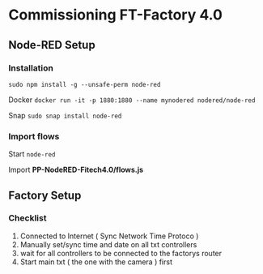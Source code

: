 # Commissioning FT-Factory 4.0

## Node-RED Setup 
### Installation 
`sudo npm install -g --unsafe-perm node-red`

Docker `docker run -it -p 1880:1880 --name mynodered nodered/node-red`

Snap `sudo snap install node-red`

### Import flows

Start `node-red`

Import **PP-NodeRED-Fitech4.0/flows.js** 

## Factory Setup 
### Checklist 
1. Connected to Internet ( Sync Network Time Protoco )
2. Manually set/sync time and date on all txt controllers
3. wait for all controllers to be connected to the factorys router
4. Start main txt ( the one with the camera ) first
